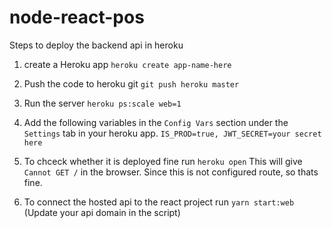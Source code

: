 # node-react-pos

Steps to deploy the backend api in heroku

1. create a Heroku app
    `heroku create app-name-here`

2. Push the code to heroku git
    `git push heroku master`

3. Run the server
    `heroku ps:scale web=1`

4. Add the following variables in the `Config Vars` section under the `Settings` tab in your heroku app.
    `IS_PROD=true, JWT_SECRET=your secret here`

5. To chceck whether it is deployed fine run
    `heroku open`
This will give `Cannot GET /` in the browser. Since this is not configured route, so thats fine.

6. To connect the hosted api to the react project run
    `yarn start:web`
(Update your api domain in the script)
